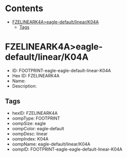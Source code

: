 



Contents
========

* [FZELINEARK4A>eagle-default/linear/K04A](#fzelineark4aeagle-defaultlineark04a)
	* [Tags](#tags)

# FZELINEARK4A>eagle-default/linear/K04A

- ID: FOOTPRINT-eagle-eagle-default-linear-K04A
- Hex ID: FZELINEARK4A
- Name: 
- Description: 

## Tags

- hexID: FZELINEARK4A
- oompType: FOOTPRINT
- oompSize: eagle
- oompColor: eagle-default
- oompDesc: linear
- oompIndex: K04A
- oompName: eagle-default/linear/K04A
- oompID: FOOTPRINT-eagle-eagle-default-linear-K04A
